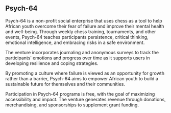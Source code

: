 ## Psych-64

Psych-64 is a non-profit social enterprise that uses chess as a tool to help African youth overcome their fear of failure and improve their mental health and well-being. Through weekly chess training, tournaments, and other events, Psych-64 teaches participants persistence, critical thinking, emotional intelligence, and embracing risks in a safe environment.

The venture incorporates journaling and anonymous surveys to track the participants’ emotions and progress over time as it supports users in developing resilience and coping strategies. 

By promoting a culture where failure is viewed as an opportunity for growth rather than a barrier, Psych-64 aims to empower African youth to build a sustainable future for themselves and their communities.

Participation in Psych-64 programs is free, with the goal of maximizing accessibility and impact. The venture generates revenue through donations, merchandising, and sponsorships to supplement grant funding.